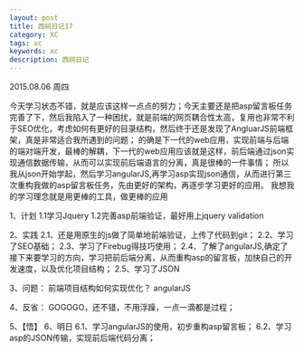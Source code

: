 ```yaml
---
layout: post
title: 西祠日记17
category: XC
tags: xc
keywords: xc
description: 西祠日记
---
```


2015.08.06 周四

今天学习状态不错，就是应该这样一点点的努力；今天主要还是把asp留言板任务完善了下，然后我陷入了一种困扰，就是前端的网页耦合性太高，复用也非常不利于SEO优化，考虑如何有更好的目录结构，然后终于还是发现了AngluarJS前端框架，真是非常适合我所遇到的问题；
的确是下一代的web应用，实现前端与后端的端对端开发，最棒的解耦，下一代的web应用应该就是这样，前后端通过json实现通信数据传输，从而可以实现前后端语言的分离，真是很棒的一件事情；
所以我从json开始学起，然后学习angularJS,再学习asp实现json通信，从而进行第三次重构我做的asp留言板任务，先由更好的架构，再逐步学习更好的应用。
我想我的学习理念就是用更棒的工具，做更棒的应用

1、计划 
1.1学习Jquery 
1.2完善asp前端验证，最好用上jquery validation

2、实践 
2.1、还是用原生的js做了简单地前端验证，上传了代码到git； 
2.2、学习了SEO基础； 
2.3、学习了Firebug得技巧使用； 
2.4、了解了angularJS,确定了接下来要学习的方向，学习把前后端分离，从而重构asp的留言板，加快自己的开发速度，以及优化项目结构； 
2.5、学习了JSON

3、问题： 
前端项目结构如何实现优化？ angularJS

4、反省： 
GOGOGO，还不错，不用浮躁，一点一滴都是过程；

5、【悟】 
6、明日 
6.1、学习angularJS的使用，初步重构asp留言板； 
6.2、学习asp的JSON传输，实现前后端代码分离；